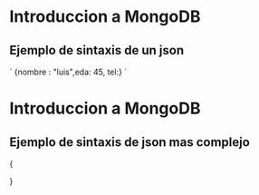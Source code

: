 # Introduccion a MongoDB

## Ejemplo de sintaxis de un json

´
{nombre : "luis",eda: 45,
tel:}
´


# Introduccion a MongoDB
## Ejemplo de sintaxis de json mas complejo

{
    
}